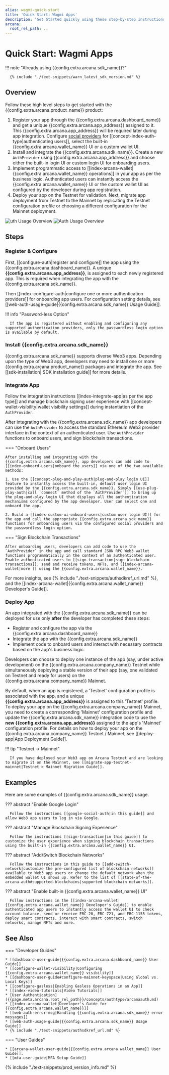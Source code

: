 ```yaml
---
alias: wagmi-quick-start
title: 'Quick Start: Wagmi Apps'
description: 'Get Started quickly using these step-by-step instructions for using the Arcana Auth product in Wagmi walletconnector apps. Use Arcana Developer dashboard to first register the app, get a client ID and use this client ID to integrate the app with the Arcana Auth SDK.'
arcana:
  root_rel_path: ..
---
```


# Quick Start: Wagmi Apps

!!! note "Already using {{config.extra.arcana.sdk_name}}?"
  
      {% include "./text-snippets/warn_latest_sdk_version.md" %}

## Overview

Follow these high level steps to get started with the {{config.extra.arcana.product_name}} product:

1. Register your app through the {{config.extra.arcana.dashboard_name}} and get a unique {{config.extra.arcana.app_address}} assigned to it. This {{config.extra.arcana.app_address}} will be required later during app integration. Configure [social providers]({{page.meta.arcana.root_rel_path}}/concepts/authtype/arcanaauth.md#supported-authentication-mechanisms) for [[concept-index-auth-type|authenticating users]], select the built-in {{config.extra.arcana.wallet_name}} UI or a custom wallet UI.
2. Install and integrate the {{config.extra.arcana.sdk_name}}. Create a new `AuthProvider` using {{config.extra.arcana.app_address}} and choose either the built-in login UI or custom login UI for onboarding users.
3. Implement programmatic access to [[index-arcana-wallet|{{config.extra.arcana.wallet_name}} operations]] in your app as per the business logic. Authenticated users can instantly access the {{config.extra.arcana.wallet_name}} UI or the custom wallet UI as configured by the developer during app registration.
4. Deploy your app on the Testnet for validation. Next, migrate app deployment from Testnet to the Mainnet by replicating the Testnet configuration profile or choosing a different configuration for the Mainnet deployment.

<img class="an-screenshots" src="/img/an_auth_usage_overview_light.png#only-light" alt="uth Usage Overview"/>
<img class="an-screenshots" src="/img/an_auth_usage_overview_dark.png#only-dark" alt="Auth Usage Overview"/>

## Steps

### Register & Configure

First, [[configure-auth|register and configure]] the app using the {{config.extra.arcana.dashboard_name}}. A unique **{{config.extra.arcana.app_address}}**, is assigned to each newly registered app. This is required when integrating the app with the {{config.extra.arcana.sdk_name}}.

Then [[index-configure-auth|configure one or more authentication providers]] for onboarding app users. For configuration setting details, see [[web-auth-usage-guide|{{config.extra.arcana.sdk_name}} Usage Guide]]. 

!!! info "Password-less Option"

      If the app is registered without enabling and configuring any supported authentication providers, only the passwordless login option is available by default.

### Install {{config.extra.arcana.sdk_name}}

{{config.extra.arcana.sdk_name}} supports diverse Web3 apps. Depending upon the type of Web3 app, developers may need to install one or more {{config.extra.arcana.product_name}} packages and integrate the app. See [[sdk-installation| SDK installation guide]] for more details.

### Integrate App

Follow the integration instructions [[index-integrate-app|as per the app type]] and manage blockchain signing user experience with [[concept-wallet-visibility|wallet visibility settings]] during instantiation of the `AuthProvider`.

After integrating with the {{config.extra.arcana.sdk_name}} app developers can use the `AuthProvider` to access the standard Ethereum Web3 provider interface in the context of an authenticated user. Use `AuthProvider` functions to onboard users, and sign blockchain transactions. 

=== "Onboard Users"

    After installing and integrating with the {{config.extra.arcana.sdk_name}}, app developers can add code to [[index-onboard-users|onboard the users]] via one of the two available methods:

    1. Use the [[concept-plug-and-play-auth|plug-and-play login UI]] feature to instantly access the built-in, default user login UI provided by the {{config.extra.arcana.sdk_name}}. Simply [[use-plug-play-auth|call `connect` method of the `AuthProvider`]] to bring up the plug-and-play login UI that displays all the authentication mechanisms configured by the app developer. User can select one and onboard the app.

    2. Build a [[index-custom-ui-onboard-users|custom user login UI]] for the app and call the appropriate {{config.extra.arcana.sdk_name}} functions for onboarding users via the configured social providers and the passwordless login option.

=== "Sign Blockchain Transactions"

    After onboarding users, developers can add code to use the `AuthProvider` in the app and call standard JSON RPC Web3 wallet functions programmatically in the context of an authenticated user. Enable authenticated users to [[sign-transaction|sign blockchain transactions]], send and receive tokens, NFTs, and [[index-arcana-wallet|more ]] using the {{config.extra.arcana.wallet_name}}.

For more insights, see {% include "./text-snippets/authsdkref_url.md" %}, and the [[index-arcana-wallet|{{config.extra.arcana.wallet_name}} Developer's Guide]].

### Deploy App

An app integrated with the {{config.extra.arcana.sdk_name}} can be deployed for use only **after** the developer has completed these steps:

* Register and configure the app via the {{config.extra.arcana.dashboard_name}} 
* Integrate the app with the {{config.extra.arcana.sdk_name}} 
* Implement code to onboard users and interact with necessary contracts based on the app's business logic.

Developers can choose to deploy one instance of the app (say, under active development) on the {{config.extra.arcana.company_name}} Testnet while simultaneously deploying a stable version of their app (say, one validated on Testnet and ready for users) on the {{config.extra.arcana.company_name}} Mainnet.

By default, when an app is registered, a 'Testnet' configuration profile is associated with the app, and a unique **{{config.extra.arcana.app_address}}** is assigned to this 'Testnet' profile. To deploy your app on the {{config.extra.arcana.company_name}} Mainnet, you need to create a corresponding 'Mainnet' configuration profile and update the {{config.extra.arcana.sdk_name}} integration code to use the **new {{config.extra.arcana.app_address}}** assigned to the app's 'Mainnet' configuration profile. For details on how to deploy your app on the {{config.extra.arcana.company_name}} Testnet / Mainnet, see [[deploy-app|App Deployment Guide]].

!!! tip "Testnet -> Mainnet"

      If you have deployed your Web3 app on Arcana Testnet and are looking to migrate it on the Mainnet, see [[migrate-app-testnet-mainnet|Testnet > Mainnet Migration Guide]].

## Examples

Here are some examples of {{config.extra.arcana.sdk_name}} usage.

??? abstract "Enable Google Login"

      Follow the instructions [[google-social-auth|in this guide]] and allow Web3 app users to log in via Google. 

??? abstract "Manage Blockchain Signing Experience"

      Follow the instructions [[sign-transaction|in this guide]] to customize the user experience when signing blockchain transactions using the built-in {{config.extra.arcana.wallet_name}} UI.

??? abstract "Add/Switch Blockchain Networks"

      Follow the instructions in this guide to [[add-switch-network|customize the pre-configured list of blockchain networks]] available to Web3 app users or change the default network when the embedded wallet UI shows up. Refer to the list of [[state-of-the-arcana-auth#supported-blockchains|supported blockchain networks]].

??? abstract "Enable built-in  {{config.extra.arcana.wallet_name}} UI"

      Follow instructions in the [[index-arcana-wallet|{{config.extra.arcana.wallet_name}} Developer's Guide]] to enable authenticated app users to instantly access the wallet UI to check account balance, send or receive ERC-20, ERC-721, and ERC-1155 tokens, deploy smart contracts, interact with smart contracts, switch networks, manage NFTs and more.
  
## See Also

=== "Developer Guides"

    * [[dashboard-user-guide|{{config.extra.arcana.dashboard_name}} User Guide]]
    * [[configure-wallet-visibility|Configuring {{config.extra.arcana.wallet_name}} visibility]]
    * [[dashboard-user-guide#configure-mainnet-keyspace|Using Global vs. Local Keys]]
    * [[configure-gasless|Enabling Gasless Operations in an App]]
    * [[index-video-tutorials|Video Tutorials]]
    * [User Authentication]({{page.meta.arcana.root_rel_path}}/concepts/authtype/arcanaauth.md)
    * [[index-arcana-wallet|Developer's Guide for {{config.extra.arcana.wallet_name}}]]
    * [[web-auth-error-msg|Handling {{config.extra.arcana.sdk_name}} error messages]]
    * [[web-auth-usage-guide|{{config.extra.arcana.sdk_name}} Usage Guide]]
    * {% include "./text-snippets/authsdkref_url.md" %}

=== "User Guides"

    * [[arcana-wallet-user-guide|{{config.extra.arcana.wallet_name}} User Guide]].
    * [[mfa-user-guide|MFA Setup Guide]]

{% include "./text-snippets/prod_version_info.md" %}